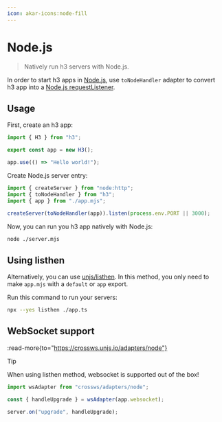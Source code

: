 ```yaml
---
icon: akar-icons:node-fill
---
```


# Node.js

> Natively run h3 servers with Node.js.

In order to start h3 apps in [Node.js](https://nodejs.org/), use `toNodeHandler` adapter to convert h3 app into a [Node.js requestListener](https://nodejs.org/docs/latest/api/http.html#httpcreateserveroptions-requestlistener).

## Usage

First, create an h3 app:

```js [app.mjs]
import { H3 } from "h3";

export const app = new H3();

app.use(() => "Hello world!");
```

Create Node.js server entry:

```js [server.mjs]
import { createServer } from "node:http";
import { toNodeHandler } from "h3";
import { app } from "./app.mjs";

createServer(toNodeHandler(app)).listen(process.env.PORT || 3000);
```

Now, you can run you h3 app natively with Node.js:

```bash [terminal]
node ./server.mjs
```

## Using listhen

Alternatively, you can use [unjs/listhen](https://listhen.unjs.io). In this method, you only need to make `app.mjs` with a `default` or `app` export.

Run this command to run your servers:

```sh
npx --yes listhen ./app.ts
```

## WebSocket support

:read-more{to="https://crossws.unjs.io/adapters/node"}

> [!TIP]
> When using listhen method, websocket is supported out of the box!

```ts
import wsAdapter from "crossws/adapters/node";

const { handleUpgrade } = wsAdapter(app.websocket);

server.on("upgrade", handleUpgrade);
```
